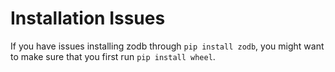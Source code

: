 # Installation Issues
If you have issues installing zodb through `pip install zodb`, you might want to make sure that you first run `pip install wheel`.
